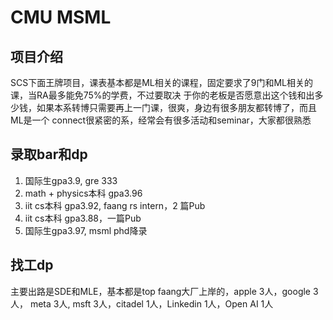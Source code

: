# CMU MSML

## 项目介绍
SCS下面王牌项目，课表基本都是ML相关的课程，固定要求了9门和ML相关的课，当RA最多能免75%的学费，不过要取决
于你的老板是否愿意出这个钱和出多少钱，如果本系转博只需要再上一门课，很爽，身边有很多朋友都转博了，而且ML是一个
connect很紧密的系，经常会有很多活动和seminar，大家都很熟悉


## 录取bar和dp

1. 国际生gpa3.9, gre 333
2. math + physics本科 gpa3.96
3. iit cs本科 gpa3.92, faang rs intern，2 篇Pub
4. iit cs本科 gpa3.88，一篇Pub
5. 国际生gpa3.97, msml phd降录

## 找工dp
主要出路是SDE和MLE，基本都是top faang大厂上岸的，apple 3人，google 3人，
meta 3人, msft 3人，citadel 1人，Linkedin 1人，Open AI 1人

